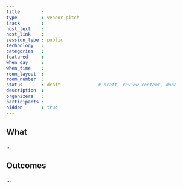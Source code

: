 ```yaml
---
title        :
type         : vendor-pitch
track        :
host_text    :
host_link    :
session_type : public
technology   :
categories   :
featured     :
when_day     :
when_time    :
room_layout  :
room_number  :
status       : draft              # draft, review-content, done
description  :
organizers   :
participants :
hidden       : true
---
```


## What

..

## Outcomes

...




